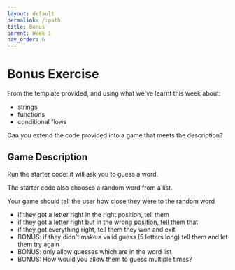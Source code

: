```yaml
---
layout: default
permalink: /:path
title: Bonus
parent: Week 1
nav_order: 6
---
```


# Bonus Exercise

From the template provided, and using what we've learnt this week about:

- strings
- functions
- conditional flows

Can you extend the code provided into a game that meets the description?

## Game Description

Run the starter code: it will ask you to guess a word.

The starter code also chooses a random word from a list.

Your game should tell the user how close they were to the random word

- if they got a letter right in the right position, tell them
- if they got a letter right but in the wrong position, tell them that
- if they got everything right, tell them they won and exit
- BONUS: if they didn't make a valid guess (5 letters long) tell them and let them try again
- BONUS: only allow guesses which are in the word list
- BONUS: How would you allow them to guess multiple times?
